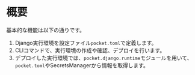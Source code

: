 # 概要

基本的な機能は以下の通りです。

1. Django実行環境を設定ファイル`pocket.toml`で定義します。
2. CLIコマンドで、実行環境の作成や確認、デプロイを行います。
3. デプロイした実行環境では、`pocket.django.runtime`モジュールを用いて、`pocket.toml`やSecretsManagerから情報を取得します。
